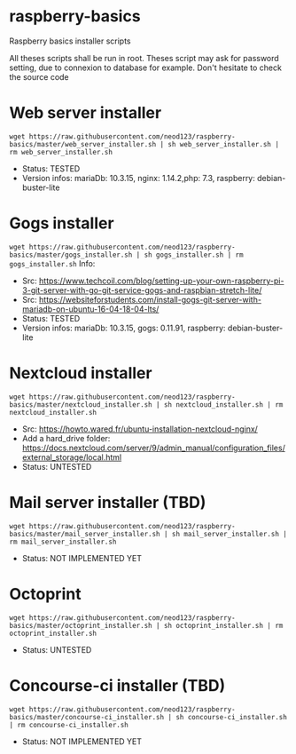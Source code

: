 # raspberry-basics
Raspberry basics installer scripts

All theses scripts shall be run in root.
Theses script may ask for password setting, due to connexion to database for example. Don't hesitate to check the source code

# Web server installer
```wget https://raw.githubusercontent.com/neod123/raspberry-basics/master/web_server_installer.sh | sh web_server_installer.sh | rm web_server_installer.sh```
- Status: TESTED
- Version infos: mariaDb: 10.3.15, nginx: 1.14.2,php: 7.3, raspberry: debian-buster-lite
# Gogs installer

```wget https://raw.githubusercontent.com/neod123/raspberry-basics/master/gogs_installer.sh | sh gogs_installer.sh | rm gogs_installer.sh```
Info:
- Src: https://www.techcoil.com/blog/setting-up-your-own-raspberry-pi-3-git-server-with-go-git-service-gogs-and-raspbian-stretch-lite/
- Src: https://websiteforstudents.com/install-gogs-git-server-with-mariadb-on-ubuntu-16-04-18-04-lts/
- Status: TESTED
- Version infos: mariaDb: 10.3.15, gogs: 0.11.91, raspberry: debian-buster-lite

# Nextcloud installer 
```wget https://raw.githubusercontent.com/neod123/raspberry-basics/master/nextcloud_installer.sh | sh nextcloud_installer.sh | rm nextcloud_installer.sh```

- Src: https://howto.wared.fr/ubuntu-installation-nextcloud-nginx/
- Add a hard_drive folder: https://docs.nextcloud.com/server/9/admin_manual/configuration_files/external_storage/local.html
- Status: UNTESTED


# Mail server installer (TBD)
```wget https://raw.githubusercontent.com/neod123/raspberry-basics/master/mail_server_installer.sh | sh mail_server_installer.sh | rm mail_server_installer.sh```
- Status: NOT IMPLEMENTED YET

# Octoprint
```wget https://raw.githubusercontent.com/neod123/raspberry-basics/master/octoprint_installer.sh | sh octoprint_installer.sh | rm octoprint_installer.sh```
- Status: UNTESTED



# Concourse-ci installer (TBD)
```wget https://raw.githubusercontent.com/neod123/raspberry-basics/master/concourse-ci_installer.sh | sh concourse-ci_installer.sh | rm concourse-ci_installer.sh```
- Status: NOT IMPLEMENTED YET
